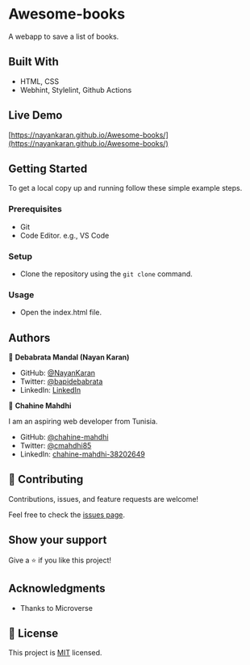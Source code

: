 # Awesome-books
A webapp to save a list of books.

## Built With

- HTML, CSS
- Webhint, Stylelint, Github Actions

## Live Demo

[https://nayankaran.github.io/Awesome-books/](https://nayankaran.github.io/Awesome-books/)

## Getting Started

To get a local copy up and running follow these simple example steps.

### Prerequisites

- Git
- Code Editor. e.g., VS Code

### Setup

- Clone the repository using the `git clone` command.

### Usage

- Open the index.html file.

## Authors

👤 **Debabrata Mandal (Nayan Karan)**

- GitHub: [@NayanKaran](https://github.com/NayanKaran)
- Twitter: [@bapidebabrata](https://twitter.com/bapidebabrata)
- LinkedIn: [LinkedIn](https://www.linkedin.com/in/debabrata-mandal-83461696/)

👤 **Chahine Mahdhi**

I am an aspiring web developer from Tunisia.
- GitHub: [@chahine-mahdhi](https://github.com/chahine-mahdhi)
- Twitter: [@cmahdhi85](https://twitter.com/cmahdhi85)
- LinkedIn: [chahine-mahdhi-38202649](https://www.linkedin.com/in/chahine-mahdhi-38202649/)

## 🤝 Contributing

Contributions, issues, and feature requests are welcome!

Feel free to check the [issues page](../../issues/).

## Show your support

Give a ⭐️ if you like this project!

## Acknowledgments

- Thanks to Microverse

## 📝 License

This project is [MIT](./LICENSE) licensed.
